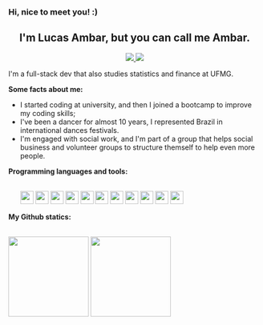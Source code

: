 <h3>Hi, nice to meet you! :)</h3>

<h2 align="center">I'm Lucas Ambar, but you can call me Ambar.</h2>
<p align="center">
    <a href="https://www.linkedin.com/in/lucasambar/" >
        <img src="https://img.shields.io/badge/LinkedIn-0077B5?style=for-the-badge&logo=linkedin&logoColor=white"/>
    </a>
    <a href="mailto:dev.lucasambar@gmail.com" >
        <img src="https://img.shields.io/badge/Gmail-D14836?style=for-the-badge&logo=gmail&logoColor=white"/>
    </a>
</p>
 <p> I'm a full-stack dev that also studies statistics and finance at UFMG.</p>
<strong>Some facts about me:</strong></br>
<ul>
    <li>I started coding at university, and then I joined a bootcamp to improve my coding skills;</li>
    <Li>I've been a dancer for almost 10 years, I represented Brazil in international dances festivals.</li>
    <li>I'm engaged with social work, and I'm part of a group that helps social business and volunteer groups to structure themself to help even more people.</li>
</ul>
<strong>Programming languages and tools:</strong></br>
</br>
<ul>
    <img src="https://skills.thijs.gg/icons?i=html&theme=light" width="26px"/>
    <img src="https://skills.thijs.gg/icons?i=css&theme=light" width="26px"/>
    <img src="https://skills.thijs.gg/icons?i=js&theme=light" width="26px"/>
    <img src="https://skills.thijs.gg/icons?i=ts&theme=light" width="26px"/>
    <img src="https://skills.thijs.gg/icons?i=react&theme=dark" width="26px"/>
    <img src="https://skills.thijs.gg/icons?i=nodejs&theme=dark" width="26px"/>
    <img src="https://skills.thijs.gg/icons?i=mongodb&theme=dark" width="26px"/>
    <img src="https://skills.thijs.gg/icons?i=postgres&theme=dark" width="26px"/>
    <img src="https://skills.thijs.gg/icons?i=py&theme=dark" width="26px"/>
    <img src="https://skills.thijs.gg/icons?i=git&theme=dark" width="26px"/>
    <img src="https://skills.thijs.gg/icons?i=github&theme=dark" width="26px"/>
</ul>
<strong>My Github statics:</strong></br>
</br>
<p>
    <img  height="160" src="https://github-readme-stats.vercel.app/api?username=lucasambar&hide=stars&theme=gotham"/>
    <img  height="160" src="https://github-readme-stats.vercel.app/api/top-langs/?username=lucasambar&layout=compact&theme=gotham"/>
</p>
